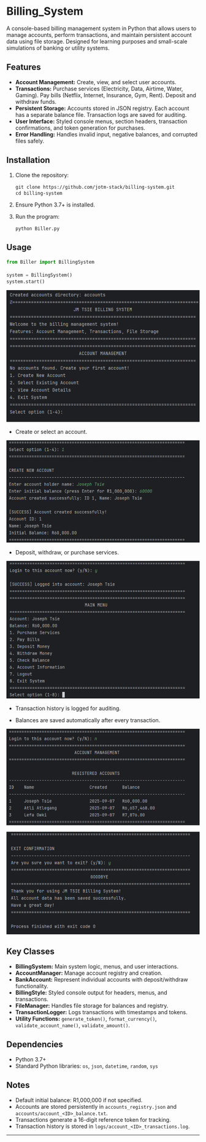 # Billing_System
A console-based billing management system in Python that allows users to manage accounts, perform transactions, and maintain persistent account data using file storage. Designed for learning purposes and small-scale simulations of banking or utility systems.

## Features

* **Account Management:** Create, view, and select user accounts.
* **Transactions:** Purchase services (Electricity, Data, Airtime, Water, Gaming). Pay bills (Netflix, Internet, Insurance, Gym, Rent). Deposit and withdraw funds.
* **Persistent Storage:** Accounts stored in JSON registry. Each account has a separate balance file. Transaction logs are saved for auditing.
* **User Interface:** Styled console menus, section headers, transaction confirmations, and token generation for purchases.
* **Error Handling:** Handles invalid input, negative balances, and corrupted files safely.

## Installation

1. Clone the repository:

   ```
   git clone https://github.com/jotm-stack/billing-system.git
   cd billing-system
   ```
2. Ensure Python 3.7+ is installed.
3. Run the program:

   ```
   python Biller.py
   ```

## Usage

```python
from Biller import BillingSystem

system = BillingSystem()
system.start()
```

![Alt text](Menu.png)

* Create or select an account.

![Alt text](CreateAccount.png)

* Deposit, withdraw, or purchase services.

![Alt text](LoginAccount.png)

* Transaction history is logged for auditing.

* Balances are saved automatically after every transaction.

![Alt text](ReisteredAcc.png)

![Alt text](ExitSystem.png)

## Key Classes

* **BillingSystem:** Main system logic, menus, and user interactions.
* **AccountManager:** Manage account registry and creation.
* **BankAccount:** Represent individual accounts with deposit/withdraw functionality.
* **BillingStyle:** Styled console output for headers, menus, and transactions.
* **FileManager:** Handles file storage for balances and registry.
* **TransactionLogger:** Logs transactions with timestamps and tokens.
* **Utility Functions:** `generate_token()`, `format_currency()`, `validate_account_name()`, `validate_amount()`.

## Dependencies

* Python 3.7+
* Standard Python libraries: `os`, `json`, `datetime`, `random`, `sys`

## Notes

* Default initial balance: R1,000,000 if not specified.
* Accounts are stored persistently in `accounts_registry.json` and `accounts/account_<ID>_balance.txt`.
* Transactions generate a 16-digit reference token for tracking.
* Transaction history is stored in `logs/account_<ID>_transactions.log`.

---
